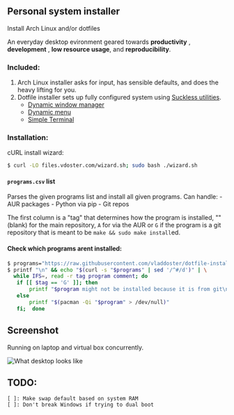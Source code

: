 ## Personal system installer

Install Arch Linux and/or dotfiles

An everyday desktop evironment geared towards **productivity** ,  **development** ,  **low resource usage**, and **reproducibility**.



### Included:

1. Arch Linux installer asks for input, has sensible defaults, and does the heavy lifting for you.
2. Dotfile installer sets up fully configured system using [Suckless utilities](https://suckless.org/).
    - [Dynamic window manager](https://dwm.suckless.org/)
    - [Dynamic menu](https://tools.suckless.org/dmenu/)
    - [Simple Terminal](https://st.suckless.org/)

### Installation:

cURL install wizard:
```bash
$ curl -LO files.vdoster.com/wizard.sh; sudo bash ./wizard.sh
```

#### `programs.csv` list

Parses the given programs list and install all given programs.
Can handle:
    - AUR packages
    - Python via pip
    - Git repos

The first column is a "tag" that determines how the program is installed, ""
(blank) for the main repository, `A` for via the AUR or `G` if the program is a
git repository that is meant to be `make && sudo make install`ed.

#### Check which programs arent installed:

```bash
$ programs="https://raw.githubusercontent.com/vladdoster/dotfile-installer/master/programs.csv"
$ printf "\n" && echo "$(curl -s "$programs" | sed '/^#/d')" | \
  while IFS=, read -r tag program comment; do
   if [[ $tag == 'G' ]]; then
       printf "$program might not be installed because it is from git\n"
   else
       printf "$(pacman -Qi "$program" > /dev/null)"
   fi;  done
```

## Screenshot
Running on laptop and virtual box concurrently.

![What desktop looks like](sytem-screenshot.png)

## TODO:
    [ ]: Make swap default based on system RAM
    [ ]: Don't break Windows if trying to dual boot
